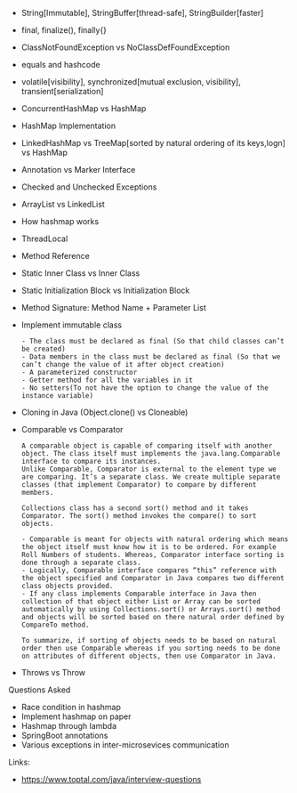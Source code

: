 - String[Immutable], StringBuffer[thread-safe], StringBuilder[faster]
- final, finalize(), finally{}
- ClassNotFoundException vs NoClassDefFoundException
- equals and hashcode
- volatile[visibility], synchronized[mutual exclusion, visibility], transient[serialization]
- ConcurrentHashMap vs HashMap
- HashMap Implementation
- LinkedHashMap vs TreeMap[sorted by natural ordering of its keys,logn] vs HashMap
- Annotation vs Marker Interface
- Checked and Unchecked Exceptions
- ArrayList vs LinkedList
- How hashmap works
- ThreadLocal
- Method Reference
- Static Inner Class vs Inner Class
- Static Initialization Block vs Initialization Block
- Method Signature: Method Name + Parameter List
- Implement immutable class
    
      - The class must be declared as final (So that child classes can’t be created)
      - Data members in the class must be declared as final (So that we can’t change the value of it after object creation)
      - A parameterized constructor
      - Getter method for all the variables in it
      - No setters(To not have the option to change the value of the instance variable)
    
- Cloning in Java (Object.clone() vs Cloneable)
- Comparable vs Comparator
        
      A comparable object is capable of comparing itself with another object. The class itself must implements the java.lang.Comparable interface to compare its instances.
      Unlike Comparable, Comparator is external to the element type we are comparing. It’s a separate class. We create multiple separate classes (that implement Comparator) to compare by different members.
      
      Collections class has a second sort() method and it takes Comparator. The sort() method invokes the compare() to sort objects.
      
      - Comparable is meant for objects with natural ordering which means the object itself must know how it is to be ordered. For example Roll Numbers of students. Whereas, Comparator interface sorting is done through a separate class.
      - Logically, Comparable interface compares “this” reference with the object specified and Comparator in Java compares two different class objects provided.
      - If any class implements Comparable interface in Java then collection of that object either List or Array can be sorted automatically by using Collections.sort() or Arrays.sort() method and objects will be sorted based on there natural order defined by CompareTo method.
      
      To summarize, if sorting of objects needs to be based on natural order then use Comparable whereas if you sorting needs to be done on attributes of different objects, then use Comparator in Java.
      
- Throws vs Throw

Questions Asked
- Race condition in hashmap
- Implement hashmap on paper
- Hashmap through lambda
- SpringBoot annotations 
- Various exceptions in inter-microsevices communication

Links:
- https://www.toptal.com/java/interview-questions
